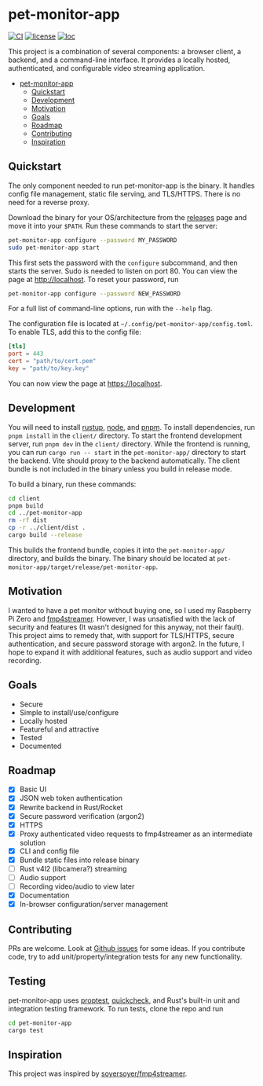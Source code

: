 # pet-monitor-app

[![CI](https://github.com/Stonks3141/pet-monitor-app/actions/workflows/ci.yml/badge.svg)](https://github.com/Stonks3141/pet-monitor-app/actions/workflows/ci.yml)
[![license](https://img.shields.io/static/v1?label=License&message=MIT&color=blue)](https://opensource.org/licenses/MIT)
[![loc](https://tokei.rs/b1/github/Stonks3141/pet-monitor-app)](https://github.com/XAMPPRocky/tokei)

This project is a combination of several components: a browser client, a backend, and a command-line interface. It provides a locally hosted, authenticated, and configurable video streaming application.

- [pet-monitor-app](#pet-monitor-app)
  - [Quickstart](#quickstart)
  - [Development](#development)
  - [Motivation](#motivation)
  - [Goals](#goals)
  - [Roadmap](#roadmap)
  - [Contributing](#contributing)
  - [Inspiration](#inspiration)

## Quickstart

The only component needed to run pet-monitor-app is the binary. It handles
config file management, static file serving, and TLS/HTTPS. There is no need
for a reverse proxy.

Download the binary for your OS/architecture from the
[releases](https://github.com/Stonks3141/pet-monitor-app/releases) page and
move it into your `$PATH`. Run these commands to start the server:

```sh
pet-monitor-app configure --password MY_PASSWORD
sudo pet-monitor-app start
```

This first sets the password with the `configure` subcommand, and then starts
the server. Sudo is needed to listen on port 80. You can view the page at
[http://localhost](http://localhost). To reset your password, run

```sh
pet-monitor-app configure --password NEW_PASSWORD
```

For a full list of command-line options, run with the `--help` flag.

The configuration file is located at
`~/.config/pet-monitor-app/config.toml`. To enable TLS, add this to
the config file:

```toml
[tls]
port = 443
cert = "path/to/cert.pem"
key = "path/to/key.key"
```

You can now view the page at [https://localhost](https://localhost).

## Development

You will need to install [rustup](https://www.rust-lang.org/learn/get-started), [node](https://nodejs.org),
and [pnpm](https://pnpm.io/installation). To install dependencies, run `pnpm install` in the `client/`
directory. To start the frontend development server, run `pnpm dev` in the `client/` directory. While the
frontend is running, you can run `cargo run -- start` in the `pet-monitor-app/` directory to start the
backend. Vite should proxy to the backend automatically. The client bundle is not included in the binary
unless you build in release mode.

To build a binary, run these
commands:

```sh
cd client
pnpm build
cd ../pet-monitor-app
rm -rf dist
cp -r ../client/dist .
cargo build --release
```

This builds the frontend bundle, copies it into the `pet-monitor-app/` directory, and builds the binary.
The binary should be located at `pet-monitor-app/target/release/pet-monitor-app`.

## Motivation

I wanted to have a pet monitor without buying one, so I used my Raspberry Pi Zero
and [fmp4streamer](https://github.com/soyersoyer/fmp4streamer). However, I was
unsatisfied with the lack of security and features (It wasn't designed for this
anyway, not their fault). This project aims to remedy that, with support for
TLS/HTTPS, secure authentication, and secure password storage with argon2. In the
future, I hope to expand it with additional features, such as audio support and
video recording.

## Goals

- Secure
- Simple to install/use/configure
- Locally hosted
- Featureful and attractive
- Tested
- Documented

## Roadmap

- [x] Basic UI
- [x] JSON web token authentication
- [x] Rewrite backend in Rust/Rocket
- [x] Secure password verification (argon2)
- [x] HTTPS
- [x] Proxy authenticated video requests to fmp4streamer as an intermediate solution
- [x] CLI and config file
- [x] Bundle static files into release binary
- [ ] Rust v4l2 (libcamera?) streaming
- [ ] Audio support
- [ ] Recording video/audio to view later
- [x] Documentation
- [x] In-browser configuration/server management

## Contributing

PRs are welcome. Look at [Github issues](https://github.com/Stonks3141/pet-monitor-app/issues)
for some ideas. If you contribute code, try to add unit/property/integration tests for
any new functionality.

## Testing

pet-monitor-app uses [proptest](https://crates.io/crates/proptest),
[quickcheck](https://crates.io/crates/quickcheck), and Rust's built-in unit and integration
testing framework. To run tests, clone the repo and run

```sh
cd pet-monitor-app
cargo test
```

## Inspiration

This project was inspired by [soyersoyer/fmp4streamer](https://github.com/soyersoyer/fmp4streamer).
